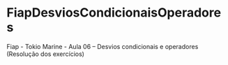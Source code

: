 # FiapDesviosCondicionaisOperadores
Fiap - Tokio Marine - Aula 06 – Desvios condicionais e operadores (Resolução dos exercícios)
